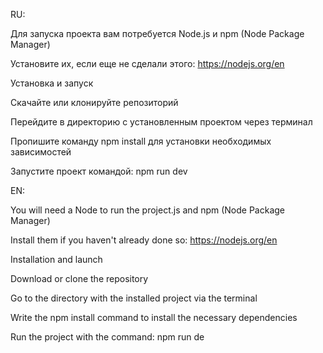 RU:

Для запуска проекта вам потребуется Node.js и npm (Node Package Manager)

Установите их, если еще не сделали этого: https://nodejs.org/en

Установка и запуск

Скачайте или клонируйте репозиторий

Перейдите в директорию с установленным проектом через терминал

Пропишите команду npm install для установки необходимых зависимостей

Запустите проект командой: npm run dev

EN:

You will need a Node to run the project.js and npm (Node Package Manager)

Install them if you haven't already done so: https://nodejs.org/en

Installation and launch

Download or clone the repository

Go to the directory with the installed project via the terminal

Write the npm install command to install the necessary dependencies

Run the project with the command: npm run de

